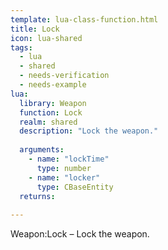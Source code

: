 ```yaml
---
template: lua-class-function.html
title: Lock
icon: lua-shared
tags:
  - lua
  - shared
  - needs-verification
  - needs-example
lua:
  library: Weapon
  function: Lock
  realm: shared
  description: "Lock the weapon."
  
  arguments:
    - name: "lockTime"
      type: number
    - name: "locker"
      type: CBaseEntity
  returns:
    
---
```


<div class="lua__search__keywords">
Weapon:Lock &#x2013; Lock the weapon.
</div>
